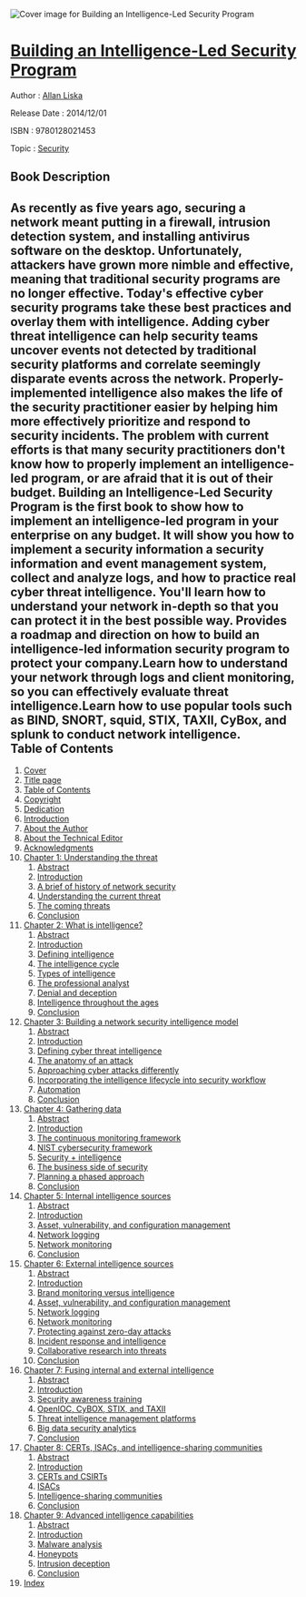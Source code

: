![Cover image for Building an Intelligence-Led Security Program](https://imgdetail.ebookreading.net/cover/cover/security/EB9780128021453.jpg)

[Building an Intelligence-Led Security Program](https://ebookreading.net/view/book/Building+an+Intelligence-Led+Security+Program-EB9780128021453_1.html "Building an Intelligence-Led Security Program")
====================================================================================================================

Author : [Allan Liska](https://ebookreading.net/search/author/Allan+Liska)

Release Date : 2014/12/01

ISBN : 9780128021453

Topic : [Security](https://ebookreading.net/search/category/security)

Book Description
-----------------

As recently as five years ago, securing a network meant putting in a firewall, intrusion detection system, and installing antivirus software on the desktop. Unfortunately, attackers have grown more nimble and effective, meaning that traditional security programs are no longer effective.
Today's effective cyber security programs take these best practices and overlay them with intelligence. Adding cyber threat intelligence can help security teams uncover events not detected by traditional security platforms and correlate seemingly disparate events across the network. Properly-implemented intelligence also makes the life of the security practitioner easier by helping him more effectively prioritize and respond to security incidents.
The problem with current efforts is that many security practitioners don't know how to properly implement an intelligence-led program, or are afraid that it is out of their budget. Building an Intelligence-Led Security Program is the first book to show how to implement an intelligence-led program in your enterprise on any budget. It will show you how to implement a security information a security information and event management system, collect and analyze logs, and how to practice real cyber threat intelligence. You'll learn how to understand your network in-depth so that you can protect it in the best possible way.
Provides a roadmap and direction on how to build an intelligence-led information security program to protect your company.Learn how to understand your network through logs and client monitoring, so you can effectively evaluate threat intelligence.Learn how to use popular tools such as BIND, SNORT, squid, STIX, TAXII, CyBox, and splunk to conduct network intelligence.              
Table of Contents
-----------------

1. [Cover](https://ebookreading.net/view/book/Building+an+Intelligence-Led+Security+Program-EB9780128021453_1.html)
1. [Title page](https://ebookreading.net/view/book/Building+an+Intelligence-Led+Security+Program-EB9780128021453_2.html)
1. [Table of Contents](https://ebookreading.net/view/book/Building+an+Intelligence-Led+Security+Program-EB9780128021453_3.html)
1. [Copyright](https://ebookreading.net/view/book/Building+an+Intelligence-Led+Security+Program-EB9780128021453_4.html#B978012802145300011)
1. [Dedication](https://ebookreading.net/view/book/Building+an+Intelligence-Led+Security+Program-EB9780128021453_5.html#B978012802145300012)
1. [Introduction](https://ebookreading.net/view/book/Building+an+Intelligence-Led+Security+Program-EB9780128021453_6.html#B978012802145300014)
1. [About the Author](https://ebookreading.net/view/book/Building+an+Intelligence-Led+Security+Program-EB9780128021453_7.html#B978012802145300018)
1. [About the Technical Editor](https://ebookreading.net/view/book/Building+an+Intelligence-Led+Security+Program-EB9780128021453_8.html#B978012802145300017)
1. [Acknowledgments](https://ebookreading.net/view/book/Building+an+Intelligence-Led+Security+Program-EB9780128021453_9.html#B978012802145300016)
1. [Chapter 1: Understanding the threat](https://ebookreading.net/view/book/Building+an+Intelligence-Led+Security+Program-EB9780128021453_10.html#B978012802145300001)
    1. [Abstract](https://ebookreading.net/view/book/Building+an+Intelligence-Led+Security+Program-EB9780128021453_10.html#st0010)
    1. [Introduction](https://ebookreading.net/view/book/Building+an+Intelligence-Led+Security+Program-EB9780128021453_10.html#st0025)
    1. [A brief of history of network security](https://ebookreading.net/view/book/Building+an+Intelligence-Led+Security+Program-EB9780128021453_10.html#st0030)
    1. [Understanding the current threat](https://ebookreading.net/view/book/Building+an+Intelligence-Led+Security+Program-EB9780128021453_10.html#st0070)
    1. [The coming threats](https://ebookreading.net/view/book/Building+an+Intelligence-Led+Security+Program-EB9780128021453_10.html#st0100)
    1. [Conclusion](https://ebookreading.net/view/book/Building+an+Intelligence-Led+Security+Program-EB9780128021453_10.html#st0105)
1. [Chapter 2: What is intelligence?](https://ebookreading.net/view/book/Building+an+Intelligence-Led+Security+Program-EB9780128021453_11.html#B978012802145300002)
    1. [Abstract](https://ebookreading.net/view/book/Building+an+Intelligence-Led+Security+Program-EB9780128021453_11.html#st0010)
    1. [Introduction](https://ebookreading.net/view/book/Building+an+Intelligence-Led+Security+Program-EB9780128021453_11.html#st0025)
    1. [Defining intelligence](https://ebookreading.net/view/book/Building+an+Intelligence-Led+Security+Program-EB9780128021453_11.html#st0030)
    1. [The intelligence cycle](https://ebookreading.net/view/book/Building+an+Intelligence-Led+Security+Program-EB9780128021453_11.html#st0035)
    1. [Types of intelligence](https://ebookreading.net/view/book/Building+an+Intelligence-Led+Security+Program-EB9780128021453_11.html#st0040)
    1. [The professional analyst](https://ebookreading.net/view/book/Building+an+Intelligence-Led+Security+Program-EB9780128021453_11.html#st0045)
    1. [Denial and deception](https://ebookreading.net/view/book/Building+an+Intelligence-Led+Security+Program-EB9780128021453_11.html#st0050)
    1. [Intelligence throughout the ages](https://ebookreading.net/view/book/Building+an+Intelligence-Led+Security+Program-EB9780128021453_11.html#st0055)
    1. [Conclusion](https://ebookreading.net/view/book/Building+an+Intelligence-Led+Security+Program-EB9780128021453_11.html#st0080)
1. [Chapter 3: Building a network security intelligence model](https://ebookreading.net/view/book/Building+an+Intelligence-Led+Security+Program-EB9780128021453_12.html#B978012802145300003)
    1. [Abstract](https://ebookreading.net/view/book/Building+an+Intelligence-Led+Security+Program-EB9780128021453_12.html#st0010)
    1. [Introduction](https://ebookreading.net/view/book/Building+an+Intelligence-Led+Security+Program-EB9780128021453_12.html#st0025)
    1. [Defining cyber threat intelligence](https://ebookreading.net/view/book/Building+an+Intelligence-Led+Security+Program-EB9780128021453_12.html#st0030)
    1. [The anatomy of an attack](https://ebookreading.net/view/book/Building+an+Intelligence-Led+Security+Program-EB9780128021453_12.html#st0035)
    1. [Approaching cyber attacks differently](https://ebookreading.net/view/book/Building+an+Intelligence-Led+Security+Program-EB9780128021453_12.html#st0040)
    1. [Incorporating the intelligence lifecycle into security workflow](https://ebookreading.net/view/book/Building+an+Intelligence-Led+Security+Program-EB9780128021453_12.html#st0050)
    1. [Automation](https://ebookreading.net/view/book/Building+an+Intelligence-Led+Security+Program-EB9780128021453_12.html#st0065)
    1. [Conclusion](https://ebookreading.net/view/book/Building+an+Intelligence-Led+Security+Program-EB9780128021453_12.html#st0070)
1. [Chapter 4: Gathering data](https://ebookreading.net/view/book/Building+an+Intelligence-Led+Security+Program-EB9780128021453_13.html#B978012802145300004)
    1. [Abstract](https://ebookreading.net/view/book/Building+an+Intelligence-Led+Security+Program-EB9780128021453_13.html#st0010)
    1. [Introduction](https://ebookreading.net/view/book/Building+an+Intelligence-Led+Security+Program-EB9780128021453_13.html#st0025)
    1. [The continuous monitoring framework](https://ebookreading.net/view/book/Building+an+Intelligence-Led+Security+Program-EB9780128021453_13.html#st0030)
    1. [NIST cybersecurity framework](https://ebookreading.net/view/book/Building+an+Intelligence-Led+Security+Program-EB9780128021453_13.html#st0035)
    1. [Security + intelligence](https://ebookreading.net/view/book/Building+an+Intelligence-Led+Security+Program-EB9780128021453_13.html#st0055)
    1. [The business side of security](https://ebookreading.net/view/book/Building+an+Intelligence-Led+Security+Program-EB9780128021453_13.html#st0060)
    1. [Planning a phased approach](https://ebookreading.net/view/book/Building+an+Intelligence-Led+Security+Program-EB9780128021453_13.html#st0065)
    1. [Conclusion](https://ebookreading.net/view/book/Building+an+Intelligence-Led+Security+Program-EB9780128021453_13.html#st0090)
1. [Chapter 5: Internal intelligence sources](https://ebookreading.net/view/book/Building+an+Intelligence-Led+Security+Program-EB9780128021453_14.html#B978012802145300005)
    1. [Abstract](https://ebookreading.net/view/book/Building+an+Intelligence-Led+Security+Program-EB9780128021453_14.html#st0010)
    1. [Introduction](https://ebookreading.net/view/book/Building+an+Intelligence-Led+Security+Program-EB9780128021453_14.html#st0025)
    1. [Asset, vulnerability, and configuration management](https://ebookreading.net/view/book/Building+an+Intelligence-Led+Security+Program-EB9780128021453_14.html#st0030)
    1. [Network logging](https://ebookreading.net/view/book/Building+an+Intelligence-Led+Security+Program-EB9780128021453_14.html#st0040)
    1. [Network monitoring](https://ebookreading.net/view/book/Building+an+Intelligence-Led+Security+Program-EB9780128021453_14.html#st0065)
    1. [Conclusion](https://ebookreading.net/view/book/Building+an+Intelligence-Led+Security+Program-EB9780128021453_14.html#st0070)
1. [Chapter 6: External intelligence sources](https://ebookreading.net/view/book/Building+an+Intelligence-Led+Security+Program-EB9780128021453_15.html#B978012802145300006)
    1. [Abstract](https://ebookreading.net/view/book/Building+an+Intelligence-Led+Security+Program-EB9780128021453_15.html#st0010)
    1. [Introduction](https://ebookreading.net/view/book/Building+an+Intelligence-Led+Security+Program-EB9780128021453_15.html#st0025)
    1. [Brand monitoring versus intelligence](https://ebookreading.net/view/book/Building+an+Intelligence-Led+Security+Program-EB9780128021453_15.html#st0030)
    1. [Asset, vulnerability, and configuration management](https://ebookreading.net/view/book/Building+an+Intelligence-Led+Security+Program-EB9780128021453_15.html#st0035)
    1. [Network logging](https://ebookreading.net/view/book/Building+an+Intelligence-Led+Security+Program-EB9780128021453_15.html#st0040)
    1. [Network monitoring](https://ebookreading.net/view/book/Building+an+Intelligence-Led+Security+Program-EB9780128021453_15.html#st0065)
    1. [Protecting against zero-day attacks](https://ebookreading.net/view/book/Building+an+Intelligence-Led+Security+Program-EB9780128021453_15.html#st0075)
    1. [Incident response and intelligence](https://ebookreading.net/view/book/Building+an+Intelligence-Led+Security+Program-EB9780128021453_15.html#st0080)
    1. [Collaborative research into threats](https://ebookreading.net/view/book/Building+an+Intelligence-Led+Security+Program-EB9780128021453_15.html#st0085)
    1. [Conclusion](https://ebookreading.net/view/book/Building+an+Intelligence-Led+Security+Program-EB9780128021453_15.html#st0090)
1. [Chapter 7: Fusing internal and external intelligence](https://ebookreading.net/view/book/Building+an+Intelligence-Led+Security+Program-EB9780128021453_16.html#B978012802145300007)
    1. [Abstract](https://ebookreading.net/view/book/Building+an+Intelligence-Led+Security+Program-EB9780128021453_16.html#st0010)
    1. [Introduction](https://ebookreading.net/view/book/Building+an+Intelligence-Led+Security+Program-EB9780128021453_16.html#st0025)
    1. [Security awareness training](https://ebookreading.net/view/book/Building+an+Intelligence-Led+Security+Program-EB9780128021453_16.html#st0030)
    1. [OpenIOC, CyBOX, STIX, and TAXII](https://ebookreading.net/view/book/Building+an+Intelligence-Led+Security+Program-EB9780128021453_16.html#st0040)
    1. [Threat intelligence management platforms](https://ebookreading.net/view/book/Building+an+Intelligence-Led+Security+Program-EB9780128021453_16.html#st0060)
    1. [Big data security analytics](https://ebookreading.net/view/book/Building+an+Intelligence-Led+Security+Program-EB9780128021453_16.html#st0070)
    1. [Conclusion](https://ebookreading.net/view/book/Building+an+Intelligence-Led+Security+Program-EB9780128021453_16.html#st0080)
1. [Chapter 8: CERTs, ISACs, and intelligence-sharing communities](https://ebookreading.net/view/book/Building+an+Intelligence-Led+Security+Program-EB9780128021453_17.html#B978012802145300008)
    1. [Abstract](https://ebookreading.net/view/book/Building+an+Intelligence-Led+Security+Program-EB9780128021453_17.html#st0010)
    1. [Introduction](https://ebookreading.net/view/book/Building+an+Intelligence-Led+Security+Program-EB9780128021453_17.html#st0025)
    1. [CERTs and CSIRTs](https://ebookreading.net/view/book/Building+an+Intelligence-Led+Security+Program-EB9780128021453_17.html#st0030)
    1. [ISACs](https://ebookreading.net/view/book/Building+an+Intelligence-Led+Security+Program-EB9780128021453_17.html#st0050)
    1. [Intelligence-sharing communities](https://ebookreading.net/view/book/Building+an+Intelligence-Led+Security+Program-EB9780128021453_17.html#st0060)
    1. [Conclusion](https://ebookreading.net/view/book/Building+an+Intelligence-Led+Security+Program-EB9780128021453_17.html#st0065)
1. [Chapter 9: Advanced intelligence capabilities](https://ebookreading.net/view/book/Building+an+Intelligence-Led+Security+Program-EB9780128021453_18.html#B978012802145300009)
    1. [Abstract](https://ebookreading.net/view/book/Building+an+Intelligence-Led+Security+Program-EB9780128021453_18.html#st0010)
    1. [Introduction](https://ebookreading.net/view/book/Building+an+Intelligence-Led+Security+Program-EB9780128021453_18.html#st0025)
    1. [Malware analysis](https://ebookreading.net/view/book/Building+an+Intelligence-Led+Security+Program-EB9780128021453_18.html#st0030)
    1. [Honeypots](https://ebookreading.net/view/book/Building+an+Intelligence-Led+Security+Program-EB9780128021453_18.html#st0080)
    1. [Intrusion deception](https://ebookreading.net/view/book/Building+an+Intelligence-Led+Security+Program-EB9780128021453_18.html#st0110)
    1. [Conclusion](https://ebookreading.net/view/book/Building+an+Intelligence-Led+Security+Program-EB9780128021453_18.html#st0125)
1. [Index](https://ebookreading.net/view/book/Building+an+Intelligence-Led+Security+Program-EB9780128021453_19.html#B978012802145300015)
